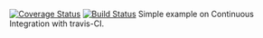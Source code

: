[![Coverage Status](https://coveralls.io/repos/github/richardekong007/CI-Example/badge.svg?branch=master)](https://coveralls.io/github/richardekong007/CI-Example?branch=master) [![Build Status](https://travis-ci.org/richardekong007/CI-Example.svg?branch=master)](https://travis-ci.org/richardekong007/CI-Example) Simple example on Continuous Integration with travis-CI.
